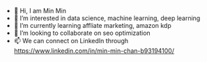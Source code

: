 - 👋 Hi, I am Min Min
- 👀 I’m interested in data science, machine learning, deep learning
- 🌱 I’m currently learning affliate marketing,  amazon kdp
- 💞️ I’m looking to collaborate on seo optimization
- 📫 We can connect on LinkedIn through https://www.linkedin.com/in/min-min-chan-b93194100/

<!---
Hancminnah/Hancminnah is a ✨ special ✨ repository because its `README.md` (this file) appears on your GitHub profile.
You can click the Preview link to take a look at your changes.
--->
